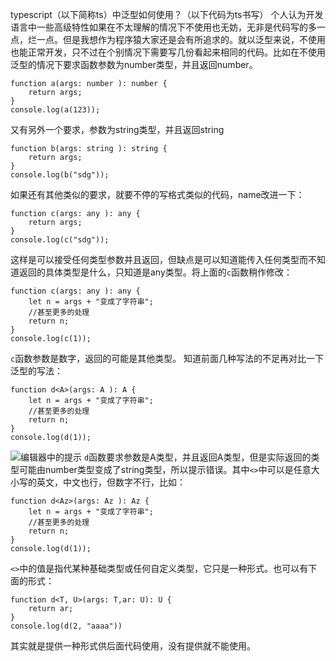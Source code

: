 typescript（以下简称ts）中泛型如何使用？（以下代码为ts书写）
个人认为开发语言中一些高级特性如果在不太理解的情况下不使用也无妨，无非是代码写的多一点，烂一点。但是我想作为程序猿大家还是会有所追求的。就以泛型来说，不使用也能正常开发，只不过在个别情况下需要写几份看起来相同的代码。比如在不使用泛型的情况下要求函数参数为number类型，并且返回number。
```
function a(args: number ): number {
	return args;
}
console.log(a(123));
```
又有另外一个要求，参数为string类型，并且返回string
```
function b(args: string ): string {
	return args;
}
console.log(b("sdg"));
```
如果还有其他类似的要求，就要不停的写格式类似的代码，name改进一下：
```
function c(args: any ): any {
	return args;
}
console.log(c("sdg"));
```
这样是可以接受任何类型参数并且返回，但缺点是可以知道能传入任何类型而不知道返回的具体类型是什么，只知道是any类型。将上面的`c`函数稍作修改：
```
function c(args: any ): any {
    let n = args + "变成了字符串";
    //甚至更多的处理
	return n;
}
console.log(c(1));
```
`c`函数参数是数字，返回的可能是其他类型。
知道前面几种写法的不足再对比一下泛型的写法：
```
function d<A>(args: A ): A {
    let n = args + "变成了字符串";
    //甚至更多的处理
	return n;
}
console.log(d(1));
```
![编辑器中的提示](C:\\Users\\Administrator\\Pictures)
`d`函数要求参数是A类型，并且返回A类型，但是实际返回的类型可能由number类型变成了string类型，所以提示错误。其中`<>`中可以是任意大小写的英文，中文也行，但数字不行，比如：
```
function d<Az>(args: Az ): Az {
    let n = args + "变成了字符串";
    //甚至更多的处理
	return n;
}
console.log(d(1));
```
`<>`中的值是指代某种基础类型或任何自定义类型，它只是一种形式。也可以有下面的形式：
```
function d<T, U>(args: T,ar: U): U {
	return ar;
}
console.log(d(2, "aaaa"))
```
其实就是提供一种形式供后面代码使用，没有提供就不能使用。